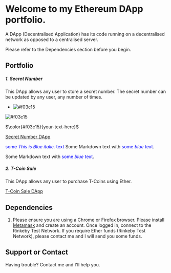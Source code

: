 # Welcome to my Ethereum DApp portfolio. 

A DApp (Decentralised Application) has its code running on a decentralised network as opposed to a centralised server.

Please refer to the Dependencies section before you begin. 

## Portfolio

##### 1. Secret Number

This DApp allows any user to store a secret number. The secret number can be updated by any user, any number of times. 

- ![#f03c15](https://via.placeholder.com/15/f03c15/000000?text=Hello)

![#f03c15](https://via.placeholder.com/15/f03c15/000000?text=+) 

$\color{#f03c15}{your-text-here}$



[Secret Number DApp](https://github.com/kassavin/Secret_Number)

<span style="color:blue">some *This is Blue italic.* text</span>
Some Markdown text with <span style="color:blue">some *blue* text</span>.
<p>Some Markdown text with <span style="color:blue">some <em>blue</em> text</span>.</p>

##### 2. T-Coin Sale

This DApp allows any user to purchase T-Coins using Ether. 

[T-Coin Sale DApp](https://github.com/kassavin/T_Coin)


## Dependencies 

1. Please ensure you are using a Chrome or Firefox browser. Please install [Metamask](https://metamask.io/download.html) and create an account. Once logged in, connect to the Rinkeby Test Network. If you require Ether funds (Rinkeby Test Network), please contact me and I will send you some funds. 

## Support or Contact

Having trouble? Contact me and I'll help you. 
